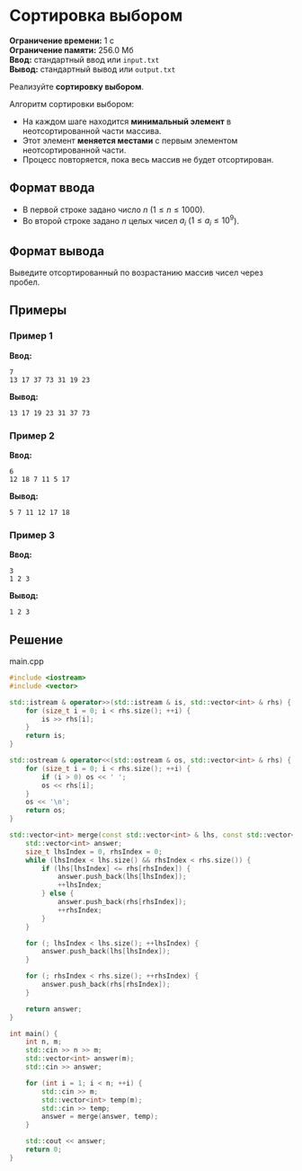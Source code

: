 # Сортировка выбором

**Ограничение времени:** 1 с  
**Ограничение памяти:** 256.0 Мб  
**Ввод:** стандартный ввод или `input.txt`  
**Вывод:** стандартный вывод или `output.txt`

Реализуйте **сортировку выбором**.

Алгоритм сортировки выбором:
- На каждом шаге находится **минимальный элемент** в неотсортированной части массива.
- Этот элемент **меняется местами** с первым элементом неотсортированной части.
- Процесс повторяется, пока весь массив не будет отсортирован.

## Формат ввода

- В первой строке задано число $n$ ($1 \leq n \leq 1000$).
- Во второй строке задано $n$ целых чисел $a_i$ ($1 \leq a_i \leq 10^9$).

## Формат вывода

Выведите отсортированный по возрастанию массив чисел через пробел.

## Примеры

### Пример 1

**Ввод:**
```
7
13 17 37 73 31 19 23
```

**Вывод:**
```
13 17 19 23 31 37 73
```

### Пример 2

**Ввод:**
```
6
12 18 7 11 5 17
```

**Вывод:**
```
5 7 11 12 17 18
```

### Пример 3

**Ввод:**
```
3
1 2 3
```

**Вывод:**
```
1 2 3
```
## Решение

main.cpp
```cpp
#include <iostream>
#include <vector>

std::istream & operator>>(std::istream & is, std::vector<int> & rhs) {
    for (size_t i = 0; i < rhs.size(); ++i) {
        is >> rhs[i];
    }
    return is;
}

std::ostream & operator<<(std::ostream & os, std::vector<int> & rhs) {
    for (size_t i = 0; i < rhs.size(); ++i) {
        if (i > 0) os << ' ';
        os << rhs[i];
    }
    os << '\n';
    return os;
}

std::vector<int> merge(const std::vector<int> & lhs, const std::vector<int> & rhs) {
    std::vector<int> answer;
    size_t lhsIndex = 0, rhsIndex = 0;
    while (lhsIndex < lhs.size() && rhsIndex < rhs.size()) {
        if (lhs[lhsIndex] <= rhs[rhsIndex]) {
            answer.push_back(lhs[lhsIndex]);
            ++lhsIndex;
        } else {
            answer.push_back(rhs[rhsIndex]);
            ++rhsIndex;
        }
    }

    for (; lhsIndex < lhs.size(); ++lhsIndex) {
        answer.push_back(lhs[lhsIndex]);
    }

    for (; rhsIndex < rhs.size(); ++rhsIndex) {
        answer.push_back(rhs[rhsIndex]);
    }

    return answer;
}

int main() {
    int n, m;
    std::cin >> n >> m;
    std::vector<int> answer(m);
    std::cin >> answer;

    for (int i = 1; i < n; ++i) {
        std::cin >> m;
        std::vector<int> temp(m);
        std::cin >> temp;
        answer = merge(answer, temp);
    }

    std::cout << answer;
    return 0;
}
```
